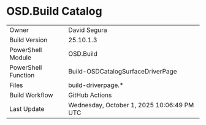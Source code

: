 ﻿# OSD.Build Catalog

| | |
|-|-|
| Owner | David Segura |
| Build Version | 25.10.1.3 |
| PowerShell Module | OSD.Build |
| PowerShell Function | Build-OSDCatalogSurfaceDriverPage |
| Files | build-driverpage.* |
| Build Workflow | GitHub Actions |
| Last Update | Wednesday, October 1, 2025 10:06:49 PM UTC |
